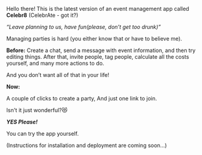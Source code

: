 
Hello there! This is the latest version of an event management app called **Celebr8** (CelebrAte - got it?)

_“Leave planning to us, have fun(please, don’t get too drunk)”_

Managing parties is hard (you either know that or have to believe me).



**Before:**
Create a chat, send a message with event information, and then try editing things. After that, invite people, tag people, calculate all the costs yourself, and many more actions to do.

And you don’t want all of that in your life!

**Now:**

A couple of clicks to create a party,
And just one link to join.

Isn't it just wonderful?😻

**_YES Please!_**

You can try the app yourself.

(Instructions for installation and deployment are coming soon...)
